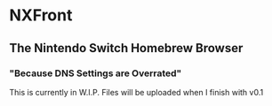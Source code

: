 # NXFront
## The Nintendo Switch Homebrew Browser
### "Because DNS Settings are Overrated"

This is currently in W.I.P.
Files will be uploaded when I finish with v0.1
